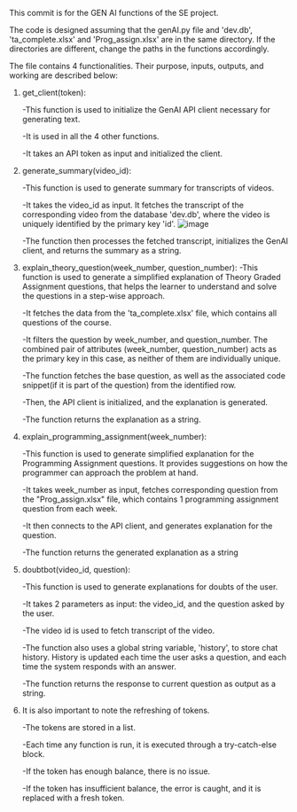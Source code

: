This commit is for the GEN AI functions of the SE project.

The code is designed assuming that the genAI.py file and 'dev.db', 'ta_complete.xlsx' and 'Prog_assign.xlsx' are in the same directory. If the directories are different, change the paths in the functions accordingly.

The file contains 4 functionalities. Their purpose, inputs, outputs, and working are described below:


1. get_client(token):
   
    -This function is used to initialize the GenAI API client necessary for generating text.
   
    -It is used in all the 4 other functions.
   
    -It takes an API token as input and initialized the client.

2. generate_summary(video_id):
   
    -This function is used to generate summary for transcripts of videos.
   
    -It takes the video_id as input. It fetches the transcript of the corresponding video from the database 'dev.db', where the video is uniquely identified by the primary key 'id'.
![image](https://github.com/user-attachments/assets/4f5b5acc-991c-43de-a5c7-0eecf7439cab)


    -The function then processes the fetched transcript, initializes the GenAI client, and returns the summary as a string. 

3. explain_theory_question(week_number, question_number):
    -This function is used to generate a simplified explanation of Theory Graded Assignment questions, that helps the learner to understand and solve the questions in a step-wise approach.
   
    -It fetches the data from the 'ta_complete.xlsx' file, which contains all questions of the course.
   
    -It filters the question by week_number, and question_number. The combined pair of attributes (week_number, question_number) acts as the primary key in this case, as neither of them are individually unique.

    -The function fetches the base question, as well as the associated code snippet(if it is part of the question) from the identified row.

    -Then, the API client is initialized, and the explanation is generated.

    -The function returns the explanation as a string.

4. explain_programming_assignment(week_number):

   -This function is used to generate simplified explanation for the Programming Assignment questions. It provides suggestions on how the programmer can approach the problem at hand.

   -It takes week_number as input, fetches corresponding question from the "Prog_assign.xlsx" file, which contains 1 programming assignment question from each week.

   -It then connects to the API client, and generates explanation for the question.

   -The function returns the generated explanation as a string

5. doubtbot(video_id, question):

   -This function is used to generate explanations for doubts of the user.

   -It takes 2 parameters as input: the video_id, and the question asked by the user.

   -The video id is used to fetch transcript of the video.
    
   -The function also uses a global string variable, 'history', to store chat history. History is updated each time the user asks a question, and each time the system responds with an answer.

   -The function returns the response to current question as output as a string.

6. It is also important to note the refreshing of tokens.

    -The tokens are stored in a list.

    -Each time any function is run, it is executed through a try-catch-else block.

    -If the token has enough balance, there is no issue.

    -If the token has insufficient balance, the error is caught, and it is replaced with a fresh token.
